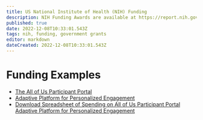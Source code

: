 ```yaml
---
title: US National Institute of Health (NIH) Funding
description: NIH Funding Awards are available at https://report.nih.gov
published: true
date: 2022-12-08T10:33:01.543Z
tags: nih, funding, government grants
editor: markdown
dateCreated: 2022-12-08T10:33:01.543Z
---
```


# Funding Examples
- [The All of Us Participant Portal](https://report.nih.gov/award/index.cfm?ot=&fy=2017&state=&ic=&fm=&orgid=10030393&distr=&rfa=&om=n&pid=&view=state#tab5)
- [Adaptive Platform for Personalized Engagement](https://reporter.nih.gov/project-details/9228561#history)
- [Download Spreadsheet of Spending on All of Us Participant Portal Adaptive Platform for Personalized Engagement](/all_of_us_participant_portal_adaptive_platform_for_personalized_engagement.xlsx)